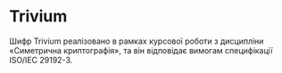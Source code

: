 # Trivium
Шифр Trivium реалізовано в рамках курсової роботи з дисципліни «Симетрична криптографія», та він відповідає вимогам специфікації ISO/IEC 29192-3.
